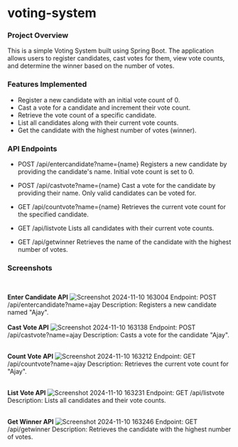 # voting-system

### Project Overview
This is a simple Voting System built using Spring Boot. The application allows users to register candidates, cast votes for them, view vote counts, and determine the winner based on the number of votes.

### Features Implemented
- Register a new candidate with an initial vote count of 0.
- Cast a vote for a candidate and increment their vote count.
- Retrieve the vote count of a specific candidate.
- List all candidates along with their current vote counts.
- Get the candidate with the highest number of votes (winner).

###  API Endpoints
- POST /api/entercandidate?name={name}
Registers a new candidate by providing the candidate's name. Initial vote count is set to 0.

- POST /api/castvote?name={name}
Cast a vote for the candidate by providing their name. Only valid candidates can be voted for.

- GET /api/countvote?name={name}
Retrieves the current vote count for the specified candidate.

- GET /api/listvote
Lists all candidates with their current vote counts.

- GET /api/getwinner
Retrieves the name of the candidate with the highest number of votes.
###  Screenshots
<br>

**Enter Candidate API**
![Screenshot 2024-11-10 163004](https://github.com/user-attachments/assets/7331b296-b800-464c-aa0e-38d699a4b820)
Endpoint: POST /api/entercandidate?name=ajay
Description: Registers a new candidate named "Ajay".
<br>
<br>
**Cast Vote API**
![Screenshot 2024-11-10 163138](https://github.com/user-attachments/assets/a2849ca1-54bf-4280-a487-62aef5720aca)
Endpoint: POST /api/castvote?name=ajay
Description: Casts a vote for the candidate "Ajay".
<br>
<br>

**Count Vote API**
![Screenshot 2024-11-10 163212](https://github.com/user-attachments/assets/c1f57082-e71d-4b3c-bfec-81aeff8a704c)
Endpoint: GET /api/countvote?name=ajay
Description: Retrieves the current vote count for "Ajay".
<br>
<br>

**List Vote API**
![Screenshot 2024-11-10 163231](https://github.com/user-attachments/assets/8037bbc5-ca7b-4ff7-9d40-406b349e3303)
Endpoint: GET /api/listvote
Description: Lists all candidates and their vote counts.
<br>
<br>

**Get Winner API**
![Screenshot 2024-11-10 163246](https://github.com/user-attachments/assets/4cd30feb-fe8d-4903-93e6-d2190ff68766)
Endpoint: GET /api/getwinner
Description: Retrieves the candidate with the highest number of votes.

